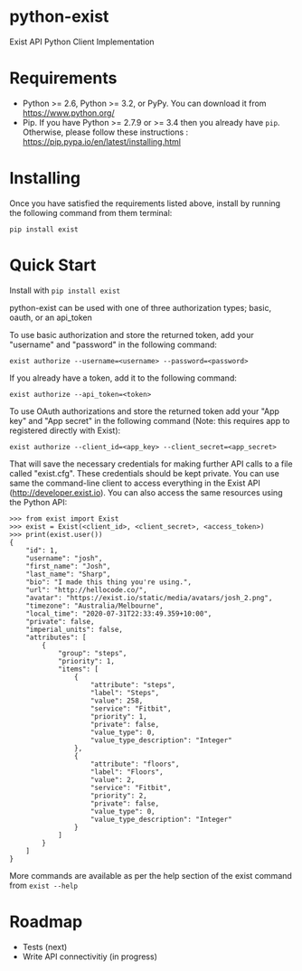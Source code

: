 python-exist
============

Exist API Python Client Implementation


Requirements
============

* Python >= 2.6, Python >= 3.2, or PyPy. You can download it from https://www.python.org/
* Pip. If you have Python >= 2.7.9 or >= 3.4 then you already have ``pip``. Otherwise, please follow these instructions : https://pip.pypa.io/en/latest/installing.html


Installing
==========

Once you have satisfied the requirements listed above, install by running the
following command from them terminal:

    pip install exist


Quick Start
===========

Install with ``pip install exist``

python-exist can be used with one of three authorization types; basic, oauth, or an api_token

To use basic authorization and store the returned token, add your "username" and "password" in the following
command:

    exist authorize --username=<username> --password=<password>

If you already have a token, add it to the following command:

    exist authorize --api_token=<token>

To use OAuth authorizations and store the returned token add your "App key" and "App secret" in the following
command (Note: this requires app to registered directly with Exist):

    exist authorize --client_id=<app_key> --client_secret=<app_secret>

That will save the necessary credentials for making further API calls to a file
called "exist.cfg". These credentials should be kept private. You can use same
the command-line client to access everything in the
Exist API (http://developer.exist.io). You can also access the
same resources using the Python API:

    >>> from exist import Exist
    >>> exist = Exist(<client_id>, <client_secret>, <access_token>)
    >>> print(exist.user())
    {
        "id": 1,
        "username": "josh",
        "first_name": "Josh",
        "last_name": "Sharp",
        "bio": "I made this thing you're using.",
        "url": "http://hellocode.co/",
        "avatar": "https://exist.io/static/media/avatars/josh_2.png",
        "timezone": "Australia/Melbourne",
        "local_time": "2020-07-31T22:33:49.359+10:00",
        "private": false,
        "imperial_units": false,
        "attributes": [
            {
                "group": "steps",
                "priority": 1,
                "items": [
                    {
                        "attribute": "steps",
                        "label": "Steps",
                        "value": 258,
                        "service": "Fitbit",
                        "priority": 1,
                        "private": false,
                        "value_type": 0,
                        "value_type_description": "Integer"
                    },
                    {
                        "attribute": "floors",
                        "label": "Floors",
                        "value": 2,
                        "service": "Fitbit",
                        "priority": 2,
                        "private": false,
                        "value_type": 0,
                        "value_type_description": "Integer"
                    }
                ]
            }
        ]
    }

More commands are available as per the help section of the exist command from ``exist --help``


Roadmap
=======
* Tests (next)
* Write API connectivitiy (in progress)
